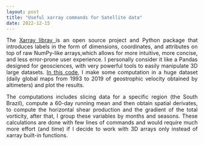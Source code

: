 ```yaml
---
layout: post
title: "Useful xarray commands for Satellite data"
date: 2022-12-15
---
```


<p align="justify"> The <a href ="https://xarray.dev/" > Xarray libray </a> is an open source project and Python package that introduces labels in the form of dimensions, 
coordinates, and attributes on top of raw NumPy-like arrays,which allows for more intuitive, more concise, and less error-prone user experience. I personally
consider it like a Pandas designed for geosciences, with very powerful tools to easily manipulate 3D large datasets. <a href="https://github.com/joaopedroamorim/DS_Codes/blob/main/XArray_Useful.ipynb">In this code</a>, I make some computation
in a huge dataset (daily global maps from 1993 to 2019 of geostrophic velocity obtained by altimeters) and plot the results. </p>


<p align="justify"> The computations includes slicing data for a specific region (the South Brazil), compute a 60-day running mean and then obtain spatial derivates, to compute the horizontal shear production 
and the gradient of the total vorticity, after that, I group these variables by months and seasons. These calculations are done with few lines of commands and would require much more effort (and time) if I decide to work with 3D arrays only instead of xarray built-in functions. </p>
